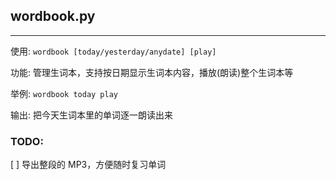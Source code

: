 ## wordbook.py

---

使用: `wordbook [today/yesterday/anydate] [play]`

功能: 管理生词本，支持按日期显示生词本内容，播放(朗读)整个生词本等

举例: `wordbook today play`

输出: 把今天生词本里的单词逐一朗读出来

### TODO:

[ ] 导出整段的 MP3，方便随时复习单词